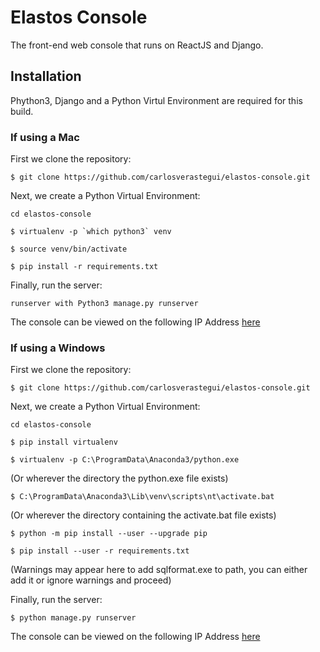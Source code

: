 # Elastos Console

The front-end web console that runs on ReactJS and Django.

## Installation

Phython3, Django and a Python Virtul Environment are required for this build. 

### If using a Mac

First we clone the repository:

```
$ git clone https://github.com/carlosverastegui/elastos-console.git
```

Next, we create a Python Virtual Environment:

```
cd elastos-console
```

```
$ virtualenv -p `which python3` venv
```

```
$ source venv/bin/activate
```

```
$ pip install -r requirements.txt
```

Finally, run the server:

```
runserver with Python3 manage.py runserver
```

The console can be viewed on the following IP Address [here]

[here]: http://127.0.0.1:8000/hello

### If using a Windows 


First we clone the repository:

```
$ git clone https://github.com/carlosverastegui/elastos-console.git
```

Next, we create a Python Virtual Environment:

```
cd elastos-console
```
```
$ pip install virtualenv
```
```
$ virtualenv -p C:\ProgramData\Anaconda3/python.exe
 ```
 (Or wherever the directory the python.exe file exists)

 ```
$ C:\ProgramData\Anaconda3\Lib\venv\scripts\nt\activate.bat 
 ```
 (Or wherever the directory containing the activate.bat file exists)

 ```
$ python -m pip install --user --upgrade pip 
```
```
$ pip install --user -r requirements.txt
 ```
 (Warnings may appear here to add sqlformat.exe to path, you can either add it or ignore warnings and proceed)


Finally, run the server:

```
$ python manage.py runserver
```

The console can be viewed on the following IP Address [here]

[here]: http://127.0.0.1:8000/hello


